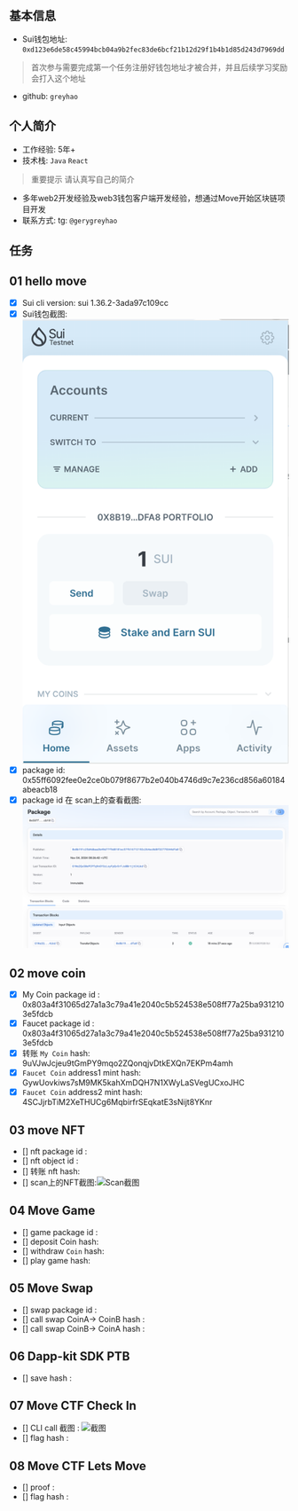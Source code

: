 ## 基本信息
- Sui钱包地址: `0xd123e6de58c45994bcb04a9b2fec83de6bcf21b12d29f1b4b1d85d243d7969dd`
> 首次参与需要完成第一个任务注册好钱包地址才被合并，并且后续学习奖励会打入这个地址
- github: `greyhao`

## 个人简介
- 工作经验: 5年+
- 技术栈: `Java` `React`
> 重要提示 请认真写自己的简介
- 多年web2开发经验及web3钱包客户端开发经验，想通过Move开始区块链项目开发
- 联系方式: tg: `@gerygreyhao`

## 任务

##   01 hello move
- [x] Sui cli version: sui 1.36.2-3ada97c109cc
- [x] Sui钱包截图: ![Sui钱包截图](./images/sui-wallet.png)
- [x] package id: 0x55ff6092fee0e2ce0b079f8677b2e040b4746d9c7e236cd856a60184abeacb18
- [x] package id 在 scan上的查看截图:![Scan截图](./images/package-id.png)

##   02 move coin
- [x] My Coin package id : 0x803a4f31065d27a1a3c79a41e2040c5b524538e508ff77a25ba9312103e5fdcb
- [x] Faucet package id : 0x803a4f31065d27a1a3c79a41e2040c5b524538e508ff77a25ba9312103e5fdcb
- [x] 转账 `My Coin` hash: 9uVJwJcjeu9tGmPY9mqo2ZQonqjvDtkEXQn7EKPm4amh
- [x] `Faucet Coin` address1 mint hash: GywUovkiws7sM9MK5kahXmDQH7N1XWyLaSVegUCxoJHC
- [x] `Faucet Coin` address2 mint hash: 4SCJjrbTiM2XeTHUCg6MqbirfrSEqkatE3sNijt8YKnr

##   03 move NFT
- [] nft package id :
- [] nft object id :
- [] 转账 nft  hash:
- [] scan上的NFT截图:![Scan截图](./images/你的图片地址)

##   04 Move Game
- [] game package id :
- [] deposit Coin hash:
- [] withdraw `Coin` hash:
- [] play game hash:

##   05 Move Swap
- [] swap package id :
- [] call swap CoinA-> CoinB  hash :
- [] call swap CoinB-> CoinA  hash :

##   06 Dapp-kit SDK PTB
- [] save hash :

##   07 Move CTF Check In
- [] CLI call 截图 : ![截图](./images/你的图片地址)
- [] flag hash :

##   08 Move CTF Lets Move
- [] proof :
- [] flag hash :
